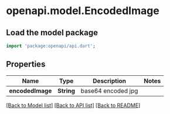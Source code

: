 # openapi.model.EncodedImage

## Load the model package
```dart
import 'package:openapi/api.dart';
```

## Properties
Name | Type | Description | Notes
------------ | ------------- | ------------- | -------------
**encodedImage** | **String** | base64 encoded jpg | 

[[Back to Model list]](../README.md#documentation-for-models) [[Back to API list]](../README.md#documentation-for-api-endpoints) [[Back to README]](../README.md)


